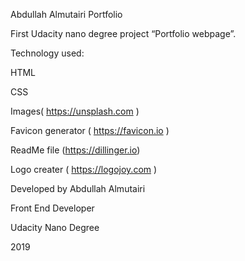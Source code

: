 Abdullah Almutairi Portfolio

First Udacity nano degree project “Portfolio webpage”.

Technology  used:

HTML

CSS

Images( https://unsplash.com )

Favicon generator   (   https://favicon.io )

ReadMe  file    (https://dillinger.io)

Logo    creater (   https://logojoy.com )


Developed by Abdullah Almutairi

Front End Developer

Udacity Nano Degree

2019
